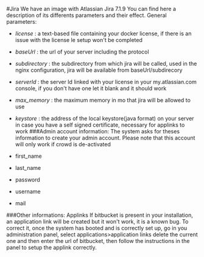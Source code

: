 #Jira
We have an image with Atlassian Jira 7.1.9
You can find here a description of its differents parameters and their effect.
General parameters:
* *license* : a text-based file containing your docker license, if there is an issue with the license le setup won't be completed
* *baseUrl* : the url of your server including the protocol
* *subdirectory* : the subdirectory from which jira will be called, used in the nginx configuration, jira will be available from baseUrl/subdirecory
* *serverId* : the server Id linked with your license in your my.atlassian.com console, if you don't have one let it blank and it should work
* *max_memory* : the maximum memory in mo that jira will be allowed to use
* *keystore* : the address of the local keystore(java format) on your server in case you have a self signed certificate, necessary for applinks to work
###Admin account information:
The system asks for theses information to create your admin account. Please note that this account will only work if crowd is de-activated

* first_name
* last_name
* password
* username
* mail


###Other informations: Applinks
If bitbucket is present in your installation, an application link will be created but it won't work, it is a known bug.
To correct it, once the system has booted and is correctly set up, go in you administration panel, select applications>application links
delete the current one and then enter the url of bitbucket, then follow the instructions in the panel to setup the applink correctly.